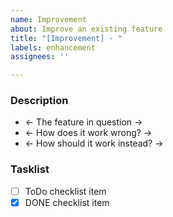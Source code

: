 ```yaml
---
name: Improvement
about: Improve an existing feature
title: "[Improvement] - "
labels: enhancement
assignees: ''

---
```


### Description
- <- The feature in question ->
- <- How does it work wrong? ->
- <- How should it work instead? ->

### Tasklist
- [ ] ToDo checklist item
- [x] DONE checklist item
